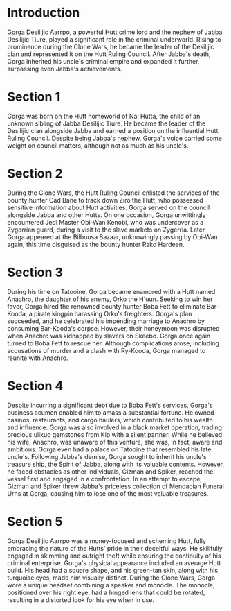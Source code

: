 # Introduction
Gorga Desilijic Aarrpo, a powerful Hutt crime lord and the nephew of Jabba Desilijic Tiure, played a significant role in the criminal underworld.
Rising to prominence during the Clone Wars, he became the leader of the Desilijic clan and represented it on the Hutt Ruling Council.
After Jabba's death, Gorga inherited his uncle's criminal empire and expanded it further, surpassing even Jabba's achievements.

# Section 1
Gorga was born on the Hutt homeworld of Nal Hutta, the child of an unknown sibling of Jabba Desilijic Tiure.
He became the leader of the Desilijic clan alongside Jabba and earned a position on the influential Hutt Ruling Council.
Despite being Jabba's nephew, Gorga's voice carried some weight on council matters, although not as much as his uncle's.



# Section 2
During the Clone Wars, the Hutt Ruling Council enlisted the services of the bounty hunter Cad Bane to track down Ziro the Hutt, who possessed sensitive information about Hutt activities.
Gorga served on the council alongside Jabba and other Hutts.
On one occasion, Gorga unwittingly encountered Jedi Master Obi-Wan Kenobi, who was undercover as a Zygerrian guard, during a visit to the slave markets on Zygerria.
Later, Gorga appeared at the Bilbousa Bazaar, unknowingly passing by Obi-Wan again, this time disguised as the bounty hunter Rako Hardeen.



# Section 3
During his time on Tatooine, Gorga became enamored with a Hutt named Anachro, the daughter of his enemy, Orko the H'uun.
Seeking to win her favor, Gorga hired the renowned bounty hunter Boba Fett to eliminate Bar-Kooda, a pirate kingpin harassing Orko's freighters.
Gorga's plan succeeded, and he celebrated his impending marriage to Anachro by consuming Bar-Kooda's corpse.
However, their honeymoon was disrupted when Anachro was kidnapped by slavers on Skeebo.
Gorga once again turned to Boba Fett to rescue her.
Although complications arose, including accusations of murder and a clash with Ry-Kooda, Gorga managed to reunite with Anachro.



# Section 4
Despite incurring a significant debt due to Boba Fett's services, Gorga's business acumen enabled him to amass a substantial fortune.
He owned casinos, restaurants, and cargo haulers, which contributed to his wealth and influence.
Gorga was also involved in a black market operation, trading precious ulikuo gemstones from Kip with a silent partner.
While he believed his wife, Anachro, was unaware of this venture, she was, in fact, aware and ambitious.
Gorga even had a palace on Tatooine that resembled his late uncle's.
Following Jabba's demise, Gorga sought to inherit his uncle's treasure ship, the Spirit of Jabba, along with its valuable contents.
However, he faced obstacles as other individuals, Gizman and Spiker, reached the vessel first and engaged in a confrontation.
In an attempt to escape, Gizman and Spiker threw Jabba's priceless collection of Mendacian Funeral Urns at Gorga, causing him to lose one of the most valuable treasures.



# Section 5
Gorga Desilijic Aarrpo was a money-focused and scheming Hutt, fully embracing the nature of the Hutts' pride in their deceitful ways.
He skillfully engaged in skimming and outright theft while ensuring the continuity of his criminal enterprise.
Gorga's physical appearance included an average Hutt build.
His head had a square shape, and his green-tan skin, along with his turquoise eyes, made him visually distinct.
During the Clone Wars, Gorga wore a unique headset combining a speaker and monocle.
The monocle, positioned over his right eye, had a hinged lens that could be rotated, resulting in a distorted look for his eye when in use.